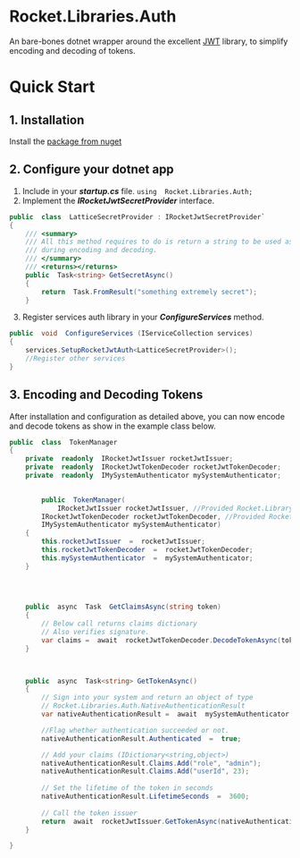 
# Rocket.Libraries.Auth
An bare-bones dotnet wrapper around the excellent [JWT](https://www.nuget.org/packages/JWT/) library, to simplify encoding and decoding of tokens.

# Quick Start
## 1. Installation
Install the [package from nuget](https://www.nuget.org/packages/Rocket.Libraries.Auth) 

## 2. Configure your dotnet app
1. Include in your ***startup.cs*** file.
	`using  Rocket.Libraries.Auth;`
2. Implement the ***IRocketJwtSecretProvider*** interface.
```csharp
public  class  LatticeSecretProvider : IRocketJwtSecretProvider`
{
	/// <summary>
	/// All this method requires to do is return a string to be used as the	secret
	/// during encoding and decoding.
	/// </summary>
	/// <returns></returns>
	public  Task<string> GetSecretAsync()
	{
		return  Task.FromResult("something extremely secret");
	}
```

3. Register services auth library in your ***ConfigureServices*** method.
```csharp
public  void  ConfigureServices (IServiceCollection services)
{
	services.SetupRocketJwtAuth<LatticeSecretProvider>();
	//Register other services
}
```
## 3. Encoding and Decoding Tokens
After installation and configuration as detailed above, you can now encode and decode tokens as show in the example class below.

```csharp
public  class  TokenManager
{
	private  readonly  IRocketJwtIssuer rocketJwtIssuer;
	private  readonly  IRocketJwtTokenDecoder rocketJwtTokenDecoder;
	private  readonly  IMySystemAuthenticator mySystemAuthenticator;
	  

		public  TokenManager(
			IRocketJwtIssuer rocketJwtIssuer, //Provided Rocket.Library.Auth works out of box
		IRocketJwtTokenDecoder rocketJwtTokenDecoder, //Provided Rocket.Library.Auth works out of box
		IMySystemAuthenticator mySystemAuthenticator)
	{
		this.rocketJwtIssuer  =  rocketJwtIssuer;
		this.rocketJwtTokenDecoder  =  rocketJwtTokenDecoder;
		this.mySystemAuthenticator  =  mySystemAuthenticator;
	}

  
  

	public  async  Task  GetClaimsAsync(string token)
	{
		// Below call returns claims dictionary
		// Also verifies signature.
		var claims =  await  rocketJwtTokenDecoder.DecodeTokenAsync(token);
	}

	  

	public  async  Task<string> GetTokenAsync()
	{
		// Sign into your system and return an object of type
		// Rocket.Libraries.Auth.NativeAuthenticationResult
		var nativeAuthenticationResult =  await  mySystemAuthenticator.SignInAsync();

		//Flag whether authentication succeeded or not.
		nativeAuthenticationResult.Authenticated  =  true;

		// Add your claims (IDictionary<string,object>)
		nativeAuthenticationResult.Claims.Add("role", "admin");
		nativeAuthenticationResult.Claims.Add("userId", 23);
	  
		// Set the lifetime of the token in seconds
		nativeAuthenticationResult.LifetimeSeconds  =  3600;
	  
		// Call the token issuer
		return  await  rocketJwtIssuer.GetTokenAsync(nativeAuthenticationResult);
	}

}
```


	

    
	
